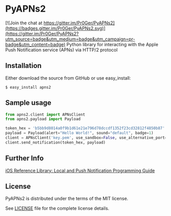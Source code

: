 # PyAPNs2

[![Join the chat at https://gitter.im/Pr0Ger/PyAPNs2](https://badges.gitter.im/Pr0Ger/PyAPNs2.svg)](https://gitter.im/Pr0Ger/PyAPNs2?utm_source=badge&utm_medium=badge&utm_campaign=pr-badge&utm_content=badge)
Python library for interacting with the Apple Push Notification service (APNs) via HTTP/2 protocol

## Installation

Either download the source from GitHub or use easy_install:

    $ easy_install apns2

## Sample usage

```python
from apns2.client import APNsClient
from apns2.payload import Payload

token_hex = 'b5bb9d8014a0f9b1d61e21e796d78dccdf1352f23cd32812f4850b87'
payload = Payload(alert="Hello World!", sound="default", badge=1)
client = APNsClient('key.pem', use_sandbox=False, use_alternative_port=False)
client.send_notification(token_hex, payload)
```

## Further Info

[iOS Reference Library: Local and Push Notification Programming Guide][a1]

## License

PyAPNs2 is distributed under the terms of the MIT license.

See [LICENSE](LICENSE) file for the complete license details.

[a1]:https://developer.apple.com/library/ios/documentation/NetworkingInternet/Conceptual/RemoteNotificationsPG/Chapters/Introduction.html
